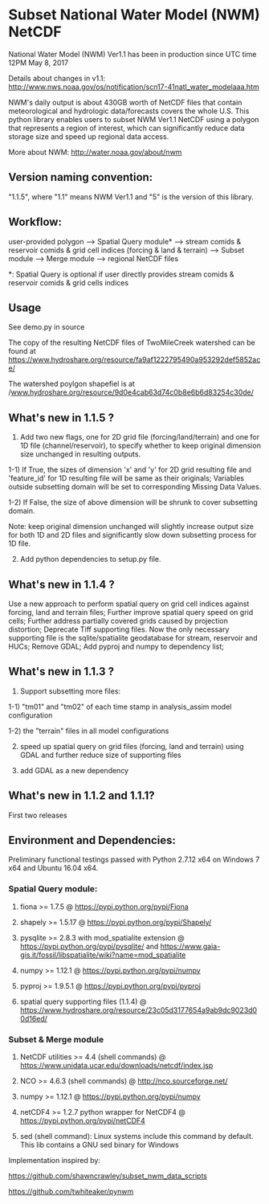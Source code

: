 # Subset National Water Model (NWM) NetCDF

National Water Model (NWM) Ver1.1 has been in production since UTC time 12PM May 8, 2017

Details about changes in v1.1:  http://www.nws.noaa.gov/os/notification/scn17-41natl_water_modelaaa.htm

NWM's daily output is about 430GB worth of NetCDF files that contain meteorological and hydrologic data/forecasts covers the whole U.S.
This python library enables users to subset NWM Ver1.1 NetCDF using a polygon that represents a region of interest, which can significantly reduce data storage size and speed up regional data access.

More about NWM: http://water.noaa.gov/about/nwm

## Version naming convention:
"1.1.5", where "1.1" means NWM Ver1.1 and "5" is the version of this library.

## Workflow:
user-provided polygon --> Spatial Query module* --> stream comids & reservoir comids & grid cell indices (forcing & land & terrain) -->
Subset module --> Merge module --> regional NetCDF files

*: Spatial Query is optional if user directly provides stream comids & reservoir comids & grid cells indices

## Usage
See demo.py in source

The copy of the resulting NetCDF files of TwoMileCreek watershed can be found at https://www.hydroshare.org/resource/fa9af1222795490a953292def5852ace/

The watershed poylgon shapefiel is at /www.hydroshare.org/resource/9d0e4cab63d74c0b8e6b6d83254c30de/

## What's new in 1.1.5 ?

 1) Add two new flags, one for 2D grid file (forcing/land/terrain) and one for 1D file (channel/reservoir), to specify whether to keep original dimension size unchanged in resulting outputs.

 1-1) If True, the sizes of dimension 'x' and 'y' for 2D grid resulting file and 'feature_id' for 1D resulting file will be same as their originals;
 Variables outside subsetting domain will be set to corresponding Missing Data Values.

 1-2) If False, the size of above dimension will be shrunk to cover subsetting domain.

 Note: keep original dimension unchanged will slightly increase output size for both 1D and 2D files and significantly slow down subsetting process for 1D file.

 2) Add python dependencies to setup.py file.

## What's new in 1.1.4 ?

 Use a new approach to perform spatial query on grid cell indices against forcing, land and terrain files;
 Further improve spatial query speed on grid cells;
 Further address partially covered grids caused by projection distortion;
 Deprecate Tiff supporting files. Now the only necessary supporting file is the sqlite/spatialite geodatabase for stream, reservoir and HUCs;
 Remove GDAL; Add pyproj and numpy to dependency list;

## What's new in 1.1.3 ?
1) Support subsetting more files:

1-1) "tm01" and "tm02" of each time stamp in analysis_assim model configuration

1-2) the "terrain" files in all model configurations

2) speed up spatial query on grid files (forcing, land and terrain) using GDAL and further reduce size of supporting files

3) add GDAL as a new dependency

## What's new in 1.1.2 and 1.1.1?

First two releases

## Environment and Dependencies:
Preliminary functional testings passed with Python 2.7.12 x64 on Windows 7 x64 and Ubuntu 16.04 x64.

### Spatial Query module:

1) fiona >= 1.7.5 @ https://pypi.python.org/pypi/Fiona

2) shapely >= 1.5.17 @ https://pypi.python.org/pypi/Shapely/

3) pysqlite >= 2.8.3 with mod_spatialite extension @ https://pypi.python.org/pypi/pysqlite/ and https://www.gaia-gis.it/fossil/libspatialite/wiki?name=mod_spatialite

4) numpy >= 1.12.1 @ https://pypi.python.org/pypi/numpy

5) pyproj >= 1.9.5.1 @ https://pypi.python.org/pypi/pyproj

6) spatial query supporting files (1.1.4) @ https://www.hydroshare.org/resource/23c05d3177654a9ab9dc9023d00d16ed/

### Subset & Merge module

1) NetCDF utilities >= 4.4 (shell commands) @ https://www.unidata.ucar.edu/downloads/netcdf/index.jsp

2) NCO >= 4.6.3 (shell commands) @ http://nco.sourceforge.net/

3) numpy >= 1.12.1 @ https://pypi.python.org/pypi/numpy

4) netCDF4 >= 1.2.7 python wrapper for NetCDF4 @ https://pypi.python.org/pypi/netCDF4

5) sed (shell command): Linux systems include this command by default. This lib contains a GNU sed binary for Windows

Implementation inspired by:

https://github.com/shawncrawley/subset_nwm_data_scripts

https://github.com/twhiteaker/pynwm